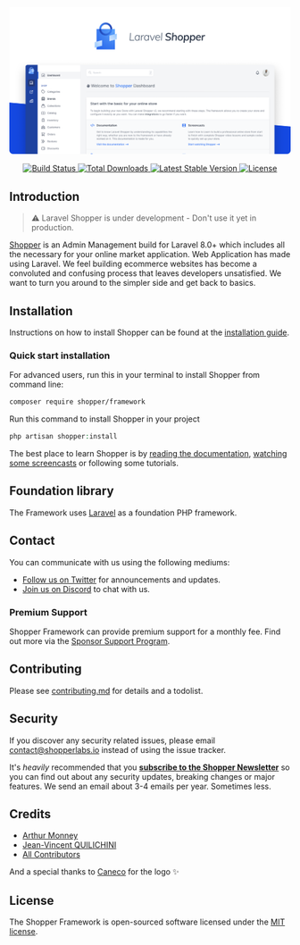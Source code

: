 <p align="center">
    <a href="https://laravelshopper.io" title="Shopper Dashboard Screenshoot"><img src="https://github.com/shopperlabs/art/blob/main/socialcard.png"></a>
</p>

<p align="center">
    <a href="https://github.com/shopperlabs/framework/actions">
        <img src="https://github.com/shopperlabs/framework/workflows/tests/badge.svg" alt="Build Status">
    </a>
    <a href="https://packagist.org/packages/shopper/framework">
        <img src="https://img.shields.io/packagist/dt/shopper/framework" alt="Total Downloads">
    </a>
    <a href="https://packagist.org/packages/shopper/framework">
        <img src="https://img.shields.io/packagist/v/shopper/framework" alt="Latest Stable Version">
    </a>
    <a href="https://packagist.org/packages/shopper/framework">
        <img src="https://img.shields.io/packagist/l/shopper/framework" alt="License">
    </a>
</p>

## Introduction
> ⚠️ Laravel Shopper is under development - Don't use it yet in production.

[Shopper](https://laravelshopper.io) is an Admin Management build for Laravel 8.0+ which includes all the necessary for your online market application.
Web Application has made using Laravel. We feel building ecommerce websites has become a convoluted and confusing process that leaves developers unsatisfied.
We want to turn you around to the simpler side and get back to basics.

## Installation

Instructions on how to install Shopper can be found at the [installation guide](https://docs.laravelshopper.io/docs/installation).

### Quick start installation

For advanced users, run this in your terminal to install Shopper from command line:

``` bash
composer require shopper/framework
```

Run this command to install Shopper in your project

```php
php artisan shopper:install
```

The best place to learn Shopper is by [reading the documentation](https://docs.laravelshopper.io), [watching some screencasts](https://docs.laravelshopper.io/screencasts) or following some tutorials.

## Foundation library

The Framework uses [Laravel](https://laravel.com) as a foundation PHP framework.

## Contact

You can communicate with us using the following mediums:

* [Follow us on Twitter](https://twitter.com/laravelshopper) for announcements and updates.
* [Join us on Discord](https://laravelshopper.io/discord) to chat with us.

### Premium Support

Shopper Framework can provide premium support for a monthly fee. Find out more via the [Sponsor Support Program](https://github.com/sponsors/sense).

## Contributing

Please see [contributing.md](contributing.md) for details and a todolist.

## Security

If you discover any security related issues, please email contact@shopperlabs.io instead of using the issue tracker.

It's _heavily_ recommended that you **[subscribe to the Shopper Newsletter](http://laravelshopper.io)** so you can find out about any security updates, breaking changes or major features.
We send an email about 3-4 emails per year. Sometimes less.

## Credits

-   [Arthur Monney][link-author]
-   [Jean-Vincent QUILICHINI][link-author-2]
-   [All Contributors][link-contributors]

And a special thanks to [Caneco](https://twitter.com/caneco) for the logo ✨

## License

The Shopper Framework is open-sourced software licensed under the [MIT license](https://opensource.org/licenses/MIT).

[link-author]: https://github.com/mckenziearts
[link-author-2]: https://github.com/sense
[link-contributors]: ../../contributors
